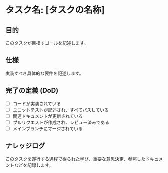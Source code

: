 # タスク名: [タスクの名称]

## 目的
このタスクが目指すゴールを記述します。

## 仕様
実装すべき具体的な要件を記述します。

## 完了の定義 (DoD)
- [ ] コードが実装されている
- [ ] ユニットテストが記述され、すべてパスしている
- [ ] 関連ドキュメントが更新されている
- [ ] プルリクエストが作成され、レビュー済みである
- [ ] メインブランチにマージされている

## ナレッジログ
このタスクを遂行する過程で得られた学び、重要な意思決定、参照したドキュメントなどを記録します。
